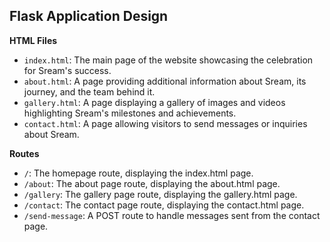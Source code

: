 ## Flask Application Design

**HTML Files**

- `index.html`: The main page of the website showcasing the celebration for Sream's success.
- `about.html`: A page providing additional information about Sream, its journey, and the team behind it.
- `gallery.html`: A page displaying a gallery of images and videos highlighting Sream's milestones and achievements.
- `contact.html`: A page allowing visitors to send messages or inquiries about Sream.

**Routes**

- `/`: The homepage route, displaying the index.html page.
- `/about`: The about page route, displaying the about.html page.
- `/gallery`: The gallery page route, displaying the gallery.html page.
- `/contact`: The contact page route, displaying the contact.html page.
- `/send-message`: A POST route to handle messages sent from the contact page.